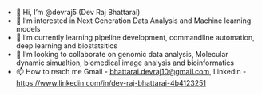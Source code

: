 - 👋 Hi, I’m @devraj5 (Dev Raj Bhattarai)
- 👀 I’m interested in Next Generation Data Analysis and Machine learning models 
- 🌱 I’m currently learning pipeline development, commandline automation, deep learning and biostatsitics   
- 💞️ I’m looking to collaborate on genomic data analysis, Molecular dynamic simualtion, biomedical image analysis and bioinformatics
- 📫 How to reach me Gmail - bhattarai.devraj10@gmail.com, Linkedin - https://www.linkedin.com/in/dev-raj-bhattarai-4b4123251

<!---
milanbhattarai1997/milanbhattarai1997 is a ✨ special ✨ repository because its `README.md` (this file) appears on your GitHub profile.
You can click the Preview link to take a look at your changes.
--->
